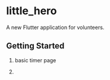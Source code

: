 # little_hero

A new Flutter application for volunteers.

## Getting Started


1. basic timer page



2.
